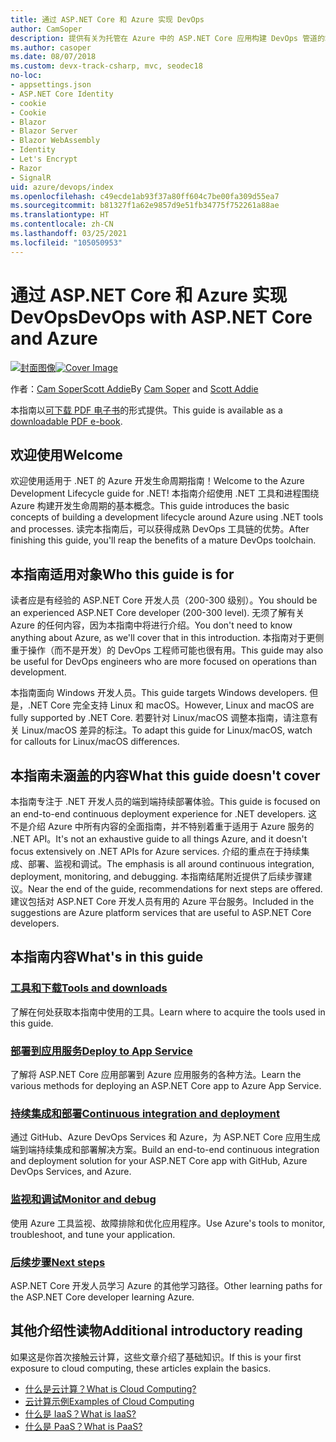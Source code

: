 ```yaml
---
title: 通过 ASP.NET Core 和 Azure 实现 DevOps
author: CamSoper
description: 提供有关为托管在 Azure 中的 ASP.NET Core 应用构建 DevOps 管道的端到端指导的指南。
ms.author: casoper
ms.date: 08/07/2018
ms.custom: devx-track-csharp, mvc, seodec18
no-loc:
- appsettings.json
- ASP.NET Core Identity
- cookie
- Cookie
- Blazor
- Blazor Server
- Blazor WebAssembly
- Identity
- Let's Encrypt
- Razor
- SignalR
uid: azure/devops/index
ms.openlocfilehash: c49ecde1ab93f37a80ff604c7be00fa309d55ea7
ms.sourcegitcommit: b81327f1a62e9857d9e51fb34775f752261a88ae
ms.translationtype: HT
ms.contentlocale: zh-CN
ms.lasthandoff: 03/25/2021
ms.locfileid: "105050953"
---
```

# <a name="devops-with-aspnet-core-and-azure"></a><span data-ttu-id="de115-103">通过 ASP.NET Core 和 Azure 实现 DevOps</span><span class="sxs-lookup"><span data-stu-id="de115-103">DevOps with ASP.NET Core and Azure</span></span>

<span data-ttu-id="de115-104">[![封面图像](./media/cover-large.png)](https://aka.ms/devopsbook)</span><span class="sxs-lookup"><span data-stu-id="de115-104">[![Cover Image](./media/cover-large.png)](https://aka.ms/devopsbook)</span></span>

<span data-ttu-id="de115-105">作者：[Cam Soper](https://twitter.com/camsoper)[Scott Addie](https://twitter.com/scottaddie)</span><span class="sxs-lookup"><span data-stu-id="de115-105">By [Cam Soper](https://twitter.com/camsoper) and [Scott Addie](https://twitter.com/scottaddie)</span></span>

<span data-ttu-id="de115-106">本指南以[可下载 PDF 电子书](https://github.com/dotnet-architecture/eBooks/blob/master/current/devops-aspnet-core/DevOps-with-ASP.NET-Core-and-Azure.pdf)的形式提供。</span><span class="sxs-lookup"><span data-stu-id="de115-106">This guide is available as a [downloadable PDF e-book](https://github.com/dotnet-architecture/eBooks/blob/master/current/devops-aspnet-core/DevOps-with-ASP.NET-Core-and-Azure.pdf).</span></span>

## <a name="welcome"></a><span data-ttu-id="de115-107">欢迎使用</span><span class="sxs-lookup"><span data-stu-id="de115-107">Welcome</span></span> 

<span data-ttu-id="de115-108">欢迎使用适用于 .NET 的 Azure 开发生命周期指南！</span><span class="sxs-lookup"><span data-stu-id="de115-108">Welcome to the Azure Development Lifecycle guide for .NET!</span></span> <span data-ttu-id="de115-109">本指南介绍使用 .NET 工具和进程围绕 Azure 构建开发生命周期的基本概念。</span><span class="sxs-lookup"><span data-stu-id="de115-109">This guide introduces the basic concepts of building a development lifecycle around Azure using .NET tools and processes.</span></span> <span data-ttu-id="de115-110">读完本指南后，可以获得成熟 DevOps 工具链的优势。</span><span class="sxs-lookup"><span data-stu-id="de115-110">After finishing this guide, you'll reap the benefits of a mature DevOps toolchain.</span></span>

## <a name="who-this-guide-is-for"></a><span data-ttu-id="de115-111">本指南适用对象</span><span class="sxs-lookup"><span data-stu-id="de115-111">Who this guide is for</span></span>

<span data-ttu-id="de115-112">读者应是有经验的 ASP.NET Core 开发人员（200-300 级别）。</span><span class="sxs-lookup"><span data-stu-id="de115-112">You should be an experienced ASP.NET Core developer (200-300 level).</span></span> <span data-ttu-id="de115-113">无须了解有关 Azure 的任何内容，因为本指南中将进行介绍。</span><span class="sxs-lookup"><span data-stu-id="de115-113">You don't need to know anything about Azure, as we'll cover that in this introduction.</span></span> <span data-ttu-id="de115-114">本指南对于更侧重于操作（而不是开发）的 DevOps 工程师可能也很有用。</span><span class="sxs-lookup"><span data-stu-id="de115-114">This guide may also be useful for DevOps engineers who are more focused on operations than development.</span></span>

<span data-ttu-id="de115-115">本指南面向 Windows 开发人员。</span><span class="sxs-lookup"><span data-stu-id="de115-115">This guide targets Windows developers.</span></span> <span data-ttu-id="de115-116">但是，.NET Core 完全支持 Linux 和 macOS。</span><span class="sxs-lookup"><span data-stu-id="de115-116">However, Linux and macOS are fully supported by .NET Core.</span></span> <span data-ttu-id="de115-117">若要针对 Linux/macOS 调整本指南，请注意有关 Linux/macOS 差异的标注。</span><span class="sxs-lookup"><span data-stu-id="de115-117">To adapt this guide for Linux/macOS, watch for callouts for Linux/macOS differences.</span></span>

## <a name="what-this-guide-doesnt-cover"></a><span data-ttu-id="de115-118">本指南未涵盖的内容</span><span class="sxs-lookup"><span data-stu-id="de115-118">What this guide doesn't cover</span></span>

<span data-ttu-id="de115-119">本指南专注于 .NET 开发人员的端到端持续部署体验。</span><span class="sxs-lookup"><span data-stu-id="de115-119">This guide is focused on an end-to-end continuous deployment experience for .NET developers.</span></span> <span data-ttu-id="de115-120">这不是介绍 Azure 中所有内容的全面指南，并不特别着重于适用于 Azure 服务的 .NET API。</span><span class="sxs-lookup"><span data-stu-id="de115-120">It's not an exhaustive guide to all things Azure, and it doesn't focus extensively on .NET APIs for Azure services.</span></span> <span data-ttu-id="de115-121">介绍的重点在于持续集成、部署、监视和调试。</span><span class="sxs-lookup"><span data-stu-id="de115-121">The emphasis is all around continuous integration, deployment, monitoring, and debugging.</span></span> <span data-ttu-id="de115-122">本指南结尾附近提供了后续步骤建议。</span><span class="sxs-lookup"><span data-stu-id="de115-122">Near the end of the guide, recommendations for next steps are offered.</span></span> <span data-ttu-id="de115-123">建议包括对 ASP.NET Core 开发人员有用的 Azure 平台服务。</span><span class="sxs-lookup"><span data-stu-id="de115-123">Included in the suggestions are Azure platform services that are useful to ASP.NET Core developers.</span></span>

## <a name="whats-in-this-guide"></a><span data-ttu-id="de115-124">本指南内容</span><span class="sxs-lookup"><span data-stu-id="de115-124">What's in this guide</span></span>

### <a name="tools-and-downloads"></a>[<span data-ttu-id="de115-125">工具和下载</span><span class="sxs-lookup"><span data-stu-id="de115-125">Tools and downloads</span></span>](xref:azure/devops/tools-and-downloads)

<span data-ttu-id="de115-126">了解在何处获取本指南中使用的工具。</span><span class="sxs-lookup"><span data-stu-id="de115-126">Learn where to acquire the tools used in this guide.</span></span>

### <a name="deploy-to-app-service"></a>[<span data-ttu-id="de115-127">部署到应用服务</span><span class="sxs-lookup"><span data-stu-id="de115-127">Deploy to App Service</span></span>](xref:azure/devops/deploy-to-app-service)

<span data-ttu-id="de115-128">了解将 ASP.NET Core 应用部署到 Azure 应用服务的各种方法。</span><span class="sxs-lookup"><span data-stu-id="de115-128">Learn the various methods for deploying an ASP.NET Core app to Azure App Service.</span></span>

### <a name="continuous-integration-and-deployment"></a>[<span data-ttu-id="de115-129">持续集成和部署</span><span class="sxs-lookup"><span data-stu-id="de115-129">Continuous integration and deployment</span></span>](xref:azure/devops/cicd)

<span data-ttu-id="de115-130">通过 GitHub、Azure DevOps Services 和 Azure，为 ASP.NET Core 应用生成端到端持续集成和部署解决方案。</span><span class="sxs-lookup"><span data-stu-id="de115-130">Build an end-to-end continuous integration and deployment solution for your ASP.NET Core app with GitHub, Azure DevOps Services, and Azure.</span></span>

### <a name="monitor-and-debug"></a>[<span data-ttu-id="de115-131">监视和调试</span><span class="sxs-lookup"><span data-stu-id="de115-131">Monitor and debug</span></span>](xref:azure/devops/monitor)

<span data-ttu-id="de115-132">使用 Azure 工具监视、故障排除和优化应用程序。</span><span class="sxs-lookup"><span data-stu-id="de115-132">Use Azure's tools to monitor, troubleshoot, and tune your application.</span></span>

### <a name="next-steps"></a>[<span data-ttu-id="de115-133">后续步骤</span><span class="sxs-lookup"><span data-stu-id="de115-133">Next steps</span></span>](xref:azure/devops/next-steps)

<span data-ttu-id="de115-134">ASP.NET Core 开发人员学习 Azure 的其他学习路径。</span><span class="sxs-lookup"><span data-stu-id="de115-134">Other learning paths for the ASP.NET Core developer learning Azure.</span></span>

## <a name="additional-introductory-reading"></a><span data-ttu-id="de115-135">其他介绍性读物</span><span class="sxs-lookup"><span data-stu-id="de115-135">Additional introductory reading</span></span>

<span data-ttu-id="de115-136">如果这是你首次接触云计算，这些文章介绍了基础知识。</span><span class="sxs-lookup"><span data-stu-id="de115-136">If this is your first exposure to cloud computing, these articles explain the basics.</span></span>

* [<span data-ttu-id="de115-137">什么是云计算？</span><span class="sxs-lookup"><span data-stu-id="de115-137">What is Cloud Computing?</span></span>](https://azure.microsoft.com/overview/what-is-cloud-computing/)
* [<span data-ttu-id="de115-138">云计算示例</span><span class="sxs-lookup"><span data-stu-id="de115-138">Examples of Cloud Computing</span></span>](https://azure.microsoft.com/overview/examples-of-cloud-computing/)
* [<span data-ttu-id="de115-139">什么是 IaaS？</span><span class="sxs-lookup"><span data-stu-id="de115-139">What is IaaS?</span></span>](https://azure.microsoft.com/overview/what-is-iaas/)
* [<span data-ttu-id="de115-140">什么是 PaaS？</span><span class="sxs-lookup"><span data-stu-id="de115-140">What is PaaS?</span></span>](https://azure.microsoft.com/overview/what-is-paas/)
